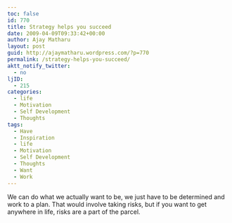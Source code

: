 ```yaml
---
toc: false
id: 770
title: Strategy helps you succeed
date: 2009-04-09T09:33:42+00:00
author: Ajay Matharu
layout: post
guid: http://ajaymatharu.wordpress.com/?p=770
permalink: /strategy-helps-you-succeed/
aktt_notify_twitter:
  - no
ljID:
  - 215
categories:
  - life
  - Motivation
  - Self Development
  - Thoughts
tags:
  - Have
  - Inspiration
  - life
  - Motivation
  - Self Development
  - Thoughts
  - Want
  - Work
---
```

We can do what we actually want to be, we just have to be determined and work to a plan. That would involve taking risks, but if you want to get anywhere in life, risks are a part of the parcel.
